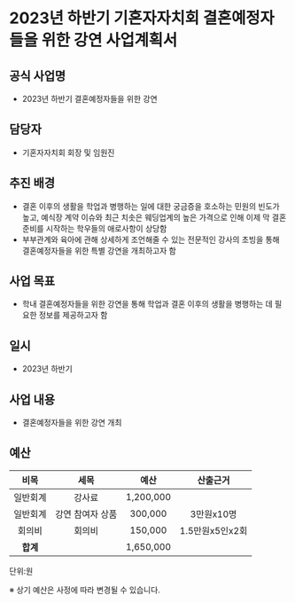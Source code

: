 ﻿2023년 하반기 기혼자자치회 결혼예정자들을 위한 강연 사업계획서
===
## 공식 사업명
- 2023년 하반기 결혼예정자들을 위한 강연

## 담당자
-   기혼자자치회 회장 및 임원진

## 추진 배경
- 결혼 이후의 생활을 학업과 병행하는 일에 대한 궁금증을 호소하는 민원의 빈도가 높고, 예식장 계약 이슈와 최근 치솟은 웨딩업계의 높은 가격으로 인해 이제 막 결혼준비를 시작하는 학우들의 애로사항이 상당함
- 부부관계와 육아에 관해 상세하게 조언해줄 수 있는 전문적인 강사의 초빙을 통해 결혼예정자들을 위한 특별 강연을 개최하고자 함

## 사업 목표
- 학내 결혼예정자들을 위한 강연을 통해 학업과 결혼 이후의 생활을 병행하는 데 필요한 정보를 제공하고자 함

## 일시
- 2023년 하반기

## 사업 내용
- 결혼예정자들을 위한 강연 개최

## 예산
| **비목** | **세목** | **예산** | **산출근거** | 
|:---:|:------:|:---:|:---:|
|  일반회계  | 강사료  | 1,200,000  |
|  일반회계  | 강연 참여자 상품      | 300,000    |   3만원x10명       |
| 회의비    | 회의비            | 150,000    |   1.5만원x5인x2회       |
| **합계** |        |  1,650,000|

단위:원

※ 상기 예산은 사정에 따라 변경될 수 있습니다.
